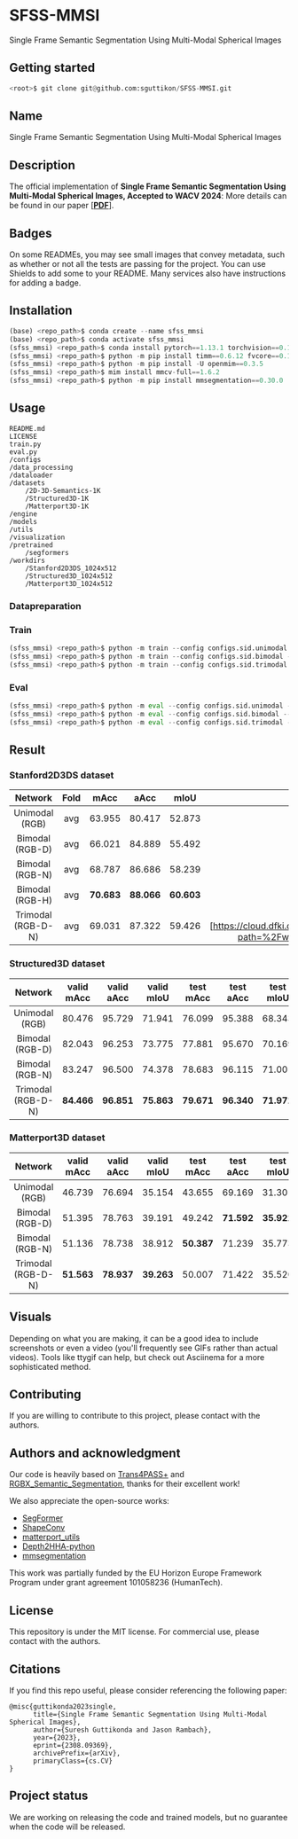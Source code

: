 # SFSS-MMSI
Single Frame Semantic Segmentation Using Multi-Modal Spherical Images

## Getting started

```python
<root>$ git clone git@github.com:sguttikon/SFSS-MMSI.git
```

## Name
Single Frame Semantic Segmentation Using Multi-Modal Spherical Images

## Description
The official implementation of **Single Frame Semantic Segmentation Using Multi-Modal Spherical Images, Accepted to WACV 2024**:
More details can be found in our paper [[**PDF**](https://arxiv.org/pdf/2308.09369.pdf)].

## Badges
On some READMEs, you may see small images that convey metadata, such as whether or not all the tests are passing for the project. You can use Shields to add some to your README. Many services also have instructions for adding a badge.

## Installation

```python
(base) <repo_path>$ conda create --name sfss_mmsi
(base) <repo_path>$ conda activate sfss_mmsi
(sfss_mmsi) <repo_path>$ conda install pytorch==1.13.1 torchvision==0.14.1 torchaudio==0.13.1 pytorch-cuda=11.7 -c pytorch -c nvidia
(sfss_mmsi) <repo_path>$ python -m pip install timm==0.6.12 fvcore==0.1.5.post20221221 open3d==0.16.0 easydict==1.10 opencv-python==4.7.0.68 tensorboardx==2.5.1 notebook==7.0.2
(sfss_mmsi) <repo_path>$ python -m pip install -U openmim==0.3.5
(sfss_mmsi) <repo_path>$ mim install mmcv-full==1.6.2
(sfss_mmsi) <repo_path>$ python -m pip install mmsegmentation==0.30.0
```

## Usage

```
README.md
LICENSE
train.py
eval.py
/configs
/data_processing
/dataloader
/datasets
    /2D-3D-Semantics-1K
    /Structured3D-1K
    /Matterport3D-1K
/engine
/models
/utils
/visualization
/pretrained
    /segformers
/workdirs
    /Stanford2D3DS_1024x512
    /Structured3D_1024x512
    /Matterport3D_1024x512
```

### Datapreparation

### Train
```python
(sfss_mmsi) <repo_path>$ python -m train --config configs.sid.unimodal --devices 1
(sfss_mmsi) <repo_path>$ python -m train --config configs.sid.bimodal --devices 1
(sfss_mmsi) <repo_path>$ python -m train --config configs.sid.trimodal --devices 1
```

### Eval
```python
(sfss_mmsi) <repo_path>$ python -m eval --config configs.sid.unimodal --split validation --epochs epoch-best.pth
(sfss_mmsi) <repo_path>$ python -m eval --config configs.sid.bimodal --split validation --epochs epoch-best.pth
(sfss_mmsi) <repo_path>$ python -m eval --config configs.sid.trimodal --split validation --epochs epoch-best.pth
```

## Result

### Stanford2D3DS dataset

| **Network**       | **Fold**  | **mAcc**    | **aAcc**    | **mIoU**    | Download        |
| :---------------: | :-------: | :---------: | :---------: | :---------: | :-------------: |
| Unimodal (RGB)    |    avg    |   63.955    |   80.417    |   52.873    |  |
| Bimodal  (RGB-D)  |    avg    |   66.021    |   84.889    |   55.492    |  |
| Bimodal  (RGB-N)  |    avg    |   68.787    |   86.686    |   58.239    |  |
| Bimodal  (RGB-H)  |    avg    | **70.683**  | **88.066**  | **60.603**  |  |
| Trimodal (RGB-D-N)|    avg    |   69.031    |   87.322    |   59.426    |  (download)[https://cloud.dfki.de/owncloud/index.php/s/S6HqczbR3yL4Z82?path=%2Fworkdirs%2FStanford2D3DS_1024x512]|

### Structured3D dataset

| **Network**       | **valid mAcc** | **valid aAcc** | **valid mIoU** | **test mAcc** | **test aAcc** | **test mIoU** | Download        |
| :---------------: |:-------------: | :------------: | :------------: |:------------: | :-----------: | :-----------: | :-------------: |
| Unimodal (RGB)    |     80.476     |     95.729     |     71.941     |    76.099     |    95.388     |    68.343     |  |
| Bimodal  (RGB-D)  |     82.043     |     96.253     |     73.775     |    77.881     |    95.670     |    70.169     |  |
| Bimodal  (RGB-N)  |     83.247     |     96.500     |     74.378     |    78.683     |    96.115     |    71.001     |  |
| Trimodal (RGB-D-N)|   **84.466**   |   **96.851**   |   **75.863**   |  **79.671**   |  **96.340**   |  **71.971**   |  |

### Matterport3D dataset

| **Network**       | **valid mAcc** | **valid aAcc** | **valid mIoU** | **test mAcc** | **test aAcc** | **test mIoU** | Download        |
| :---------------: |:-------------: | :------------: | :------------: |:------------: | :-----------: | :-----------: | :-------------: |
| Unimodal (RGB)    |     46.739     |     76.694     |     35.154     |    43.655     |    69.169     |    31.301     |  |
| Bimodal  (RGB-D)  |     51.395     |     78.763     |     39.191     |    49.242     |  **71.592**   |  **35.921**   |  |
| Bimodal  (RGB-N)  |     51.136     |     78.738     |     38.912     |  **50.387**   |    71.239     |    35.773     |  |
| Trimodal (RGB-D-N)|   **51.563**   |   **78.937**   |   **39.263**   |    50.007     |    71.422     |    35.520     |  |

## Visuals
Depending on what you are making, it can be a good idea to include screenshots or even a video (you'll frequently see GIFs rather than actual videos). Tools like ttygif can help, but check out Asciinema for a more sophisticated method.

## Contributing
If you are willing to contribute to this project, please contact with the authors.

## Authors and acknowledgment
Our code is heavily based on [Trans4PASS+](https://github.com/jamycheung/Trans4PASS) and [RGBX_Semantic_Segmentation](https://github.com/huaaaliu/RGBX_Semantic_Segmentation), thanks for their excellent work!

We also appreciate the open-source works:
* [SegFormer](https://github.com/NVlabs/SegFormer)
* [ShapeConv](https://github.com/hanchaoleng/ShapeConv)
* [matterport_utils](https://github.com/atlantis-ar/matterport_utils)
* [Depth2HHA-python](https://github.com/charlesCXK/Depth2HHA-python)
* [mmsegmentation](https://mmsegmentation.readthedocs.io/en/0.x/)

This work was partially funded by the EU Horizon Europe Framework Program under grant agreement 101058236 (HumanTech).

## License
This repository is under the MIT license. For commercial use, please contact with the authors.

## Citations
If you find this repo useful, please consider referencing the following paper:

```
@misc{guttikonda2023single,
      title={Single Frame Semantic Segmentation Using Multi-Modal Spherical Images}, 
      author={Suresh Guttikonda and Jason Rambach},
      year={2023},
      eprint={2308.09369},
      archivePrefix={arXiv},
      primaryClass={cs.CV}
}
```

## Project status
We are working on releasing the code and trained models, but no guarantee when the code will be released.
